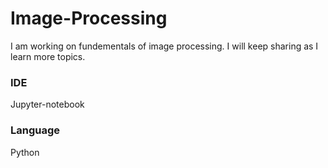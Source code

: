 # Image-Processing
I am working on fundementals of image processing. I will keep sharing as I learn more topics.

### IDE
Jupyter-notebook

### Language
Python
